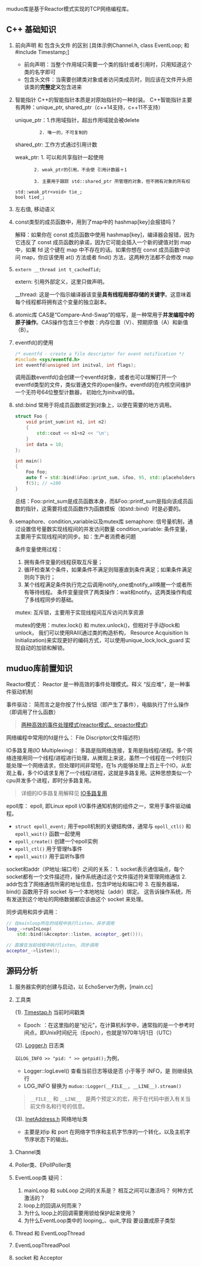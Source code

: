 muduo库是基于Reactor模式实现的TCP网络编程库。

## C++ 基础知识
1. 前向声明 和 包含头文件 的区别 [具体示例Channel.h, class EventLoop; 和 #include Timestamp;]
    - 前向声明：当整个作用域只需要一个类的指针或者引用时，只用知道这个类的名字即可
    - 包含头文件：当需要创建类对象或者访问类成员时，则应该在文件开头把该类的**完整定义**包含进来

2. 智能指针
    C++的智能指针本质是对原始指针的一种封装。
    C++智能指针主要有两种：unique_ptr, shared_ptr（c++14支持，c++11不支持）

    unique_ptr：1.作用域指针，超出作用域就会被delete
    
                2. 唯一的，不可复制的

    shared_ptr: 工作方式通过引用计数

    weak_ptr: 1. 可以和共享指针一起使用

              2. weak_ptr的引用，不会使 引用计数器＋1

              3. 主要用于跟踪 std::shared_ptr 所管理的对象，但不拥有对象的所有权
    ```
    std::weak_ptr<void> tie_;
    bool tied_;
    ```

3. 左右值, 移动语义

4. const类型的成员函数中，用到了map中的 hashmap[key]会报错吗？

    解释：如果你在 const 成员函数中使用 hashmap[key]，编译器会报错，因为它违反了 const 成员函数的承诺，因为它可能会插入一个新的键值对到 map 中，如果 fd 这个键在 map 中不存在的话。如果你想在 const 成员函数中访问 map，你应该使用 at() 方法或者 find() 方法，这两种方法都不会修改 map

5. ```extern __thread int t_cachedTid;```

    extern: 引用外部定义，这里只做声明。
    
    __thread: 这是一个指示编译器该变量**具有线程局部存储的关键字**。这意味着每个线程都将拥有这个变量的独立副本。

6. atomic库
    CAS是“Compare-And-Swap”的缩写，是一种常用于**并发编程中的原子操作**。CAS操作包含三个参数：内存位置（V）、预期原值（A）和新值（B）。

7. eventfd()的使用

    ```cpp
    /* eventfd - create a file descriptor for event notification */
    #include <sys/eventfd.h>
    int eventfd(unsigned int initval, int flags);

    ```

    调用函数eventfd()会创建一个eventfd对象，或者也可以理解打开一个eventfd类型的文件，类似普通文件的open操作。eventfd的在内核空间维护一个无符号64位整型计数器， 初始化为initval的值。

8. std::bind 常用于将成员函数绑定到对象上，以便在需要的地方调用。
    ```cpp
    struct Foo {
        void print_sum(int n1, int n2)
        {
            std::cout << n1+n2 << '\n';
        }
        int data = 10;
    };

    int main() 
    {
        Foo foo;
        auto f = std::bind(&Foo::print_sum, &foo, 95, std::placeholders::_1);
        f(5); // =100
    }
    ```

    总结：Foo::print_sum是成员函数本身，而&Foo::printf_sum是指向该成员函数的指针，这需要将成员函数作为函数模板（如std::bind）时是必要的。

9. semaphore、condition_variable以及mutex库
    semaphore: 信号量机制，通过设置信号量数实现线程间的并发访问数量
    condition_variable: 条件变量，主要用于实现线程间的同步。如：生产者消费者问题

    条件变量使用过程：
    1. 拥有条件变量的线程获取互斥量；
    2. 循环检查某个条件，如果条件不满足则阻塞直到条件满足；如果条件满足则向下执行；
    3. 某个线程满足条件执行完之后调用notify_one或notify_all唤醒一个或者所有等待线程。
       条件变量提供了两类操作：wait和notify。这两类操作构成了多线程同步的基础。

    mutex: 互斥锁，主要用于实现线程间互斥访问共享资源

    mutex的使用：mutex.lock() 和 mutex.unlock()，但相对于手动lock和unlock，
    我们可以使用RAII(通过类的构造析构， Resource Acquisition Is Initialization)来实现更好的编码方式，可以使用unique_lock,lock_guard 实现自动的加锁和解锁。

## muduo库前置知识

Reactor模式：
    Reactor 是一种高效的事件处理模式。释义 “反应堆”，是一种事件驱动机制

事件驱动：
    简而言之是你按了什么按钮（即产生了事件），电脑执行了什么操作（即调用了什么函数）

> [两种高效的事件处理模式(reactor模式、proactor模式)](https://blog.csdn.net/qq_41453285/article/details/103001772?ops_request_misc=&request_id=&biz_id=102&utm_term=reactor%E6%A8%A1%E5%BC%8F&utm_medium=distribute.pc_search_result.none-task-blog-2~all~sobaiduweb~default-4-103001772.142^v100^pc_search_result_base3&spm=1018.2226.3001.4187)

网络编程中常用的fd是什么：
    File Discriptor(文件描述符)

IO多路复用(IO Multiplexing)：
    多路是指网络连接，复用是指线程/进程。多个网络连接用同一个线程/进程进行处理，从微观上来说，虽然一个线程在一个时刻只能处理一个网络请求，但处理时间非常短，在1s 内能够处理上百上千个IO，从宏观上看，多个IO请求复用了一个线程/进程，这就是多路复用。这种思想类似一个cpu并发多个进程，即时分多路复用。

> 详细的IO多路复用解释见 [IO多路复用](https://blog.csdn.net/m0_51319483/article/details/124264619?ops_request_misc=%257B%2522request%255Fid%2522%253A%252208951B96-1D9A-479F-9284-91955CD0CD44%2522%252C%2522scm%2522%253A%252220140713.130102334..%2522%257D&request_id=08951B96-1D9A-479F-9284-91955CD0CD44&biz_id=0&utm_medium=distribute.pc_search_result.none-task-blog-2~all~sobaiduend~default-3-124264619-null-null.142^v100^pc_search_result_base3&utm_term=%E4%BB%80%E4%B9%88%E6%98%AFi%2Fo%E5%A4%9A%E8%B7%AF%E5%A4%8D%E7%94%A8&spm=1018.2226.3001.4187)


epoll库：
    epoll, 即Linux epoll I/O事件通知机制的组件之一，常用于事件驱动编程。
    
- ```struct epoll_event;```   用于epoll机制的关键结构体，通常与 ```epoll_ctl()``` 和 ```epoll_wait()``` 函数一起使用
- ```epoll_create()``` 创建一个epoll实例
- ```epoll_ctl()```   用于管理fs事件
- ```epoll_wait()```  用于监听fs事件

socket和addr（IP地址:端口号）之间的关系：
    1. socket表示通信端点，每个socket都有一个文件描述符，操作系统通过这个文件描述符来管理网络通信
    2. addr包含了网络通信所需的地址信息，包含IP地址和端口号
    3. 在服务器端，bind() 函数用于将 socket 与一个本地地址（addr）绑定。
    这告诉操作系统，所有发送到这个地址的网络数据都应该由这个 socket 来处理。

同步调用和异步调用：
```cpp
// 在mainloop所在的线程中执行listen。异步调用
loop_->runInLoop(
    std::bind(&Acceptor::listen, acceptor_.get()));

// 直接在当前线程中执行listen, 同步调用
acceptor_->listen();
```

## 源码分析

1. 服务器实例的创建与启动，以 EchoServer为例，[main.cc]

2. 工具类

    (1). [Timestap.h](Timestamp.h) 当前时间戳类
    - Epoch: ：在这里指的是“纪元”，在计算机科学中，通常指的是一个参考时间点，即Unix时间纪元（Epoch），也就是1970年1月1日（UTC）

    (2). [Logger.h](Logger.h) 日志类

    以```LOG_INFO >> "pid: " >> getpid();```为例，
     - Logger::logLevel() 查看当前日志等级是否 小于等于 INFO，是 则继续执行
     - LOG_INFO 替换为 ```muduo::Logger(__FILE__, __LINE__).stream()```
     > ```__FILE__``` 和 ```__LINE__ ``` 是两个预定义的宏，用于在代码中嵌入有关当前文件名和行号的信息。
    
    (3). [InetAddress.h](InetAddress.h) 网络地址类

    - 主要是对ip 和 port 在网络字节序和主机字节序的一个转化，以及主机字节序状态下的输出。

3. Channel类

4. Poller类、EPollPoller类

5. EventLoop类
    疑问：
    1. mainLoop 和 subLoop 之间的关系是？ 相互之间可以激活吗？ 何种方式激活的？
    2. loop上的回调从何而来？
    3. 为什么 loop上的回调需要用锁给保护起来使用？
    4. 为什么EventLoop类中的 looping_、quit_字段 要设置成原子类型

6. Thread 和 EventLoopThread

7. EventLoopThreadPool

8. socket 和 Acceptor
    